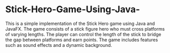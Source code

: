 # Stick-Hero-Game-Using-Java-
This is a simple implementation of the Stick Hero game using Java and JavaFX. The game consists of a stick figure hero who must cross platforms of varying lengths. The player can control the length of the stick to bridge the gap between platforms and earn points. The game includes features such as sound effects and a dynamic background.
